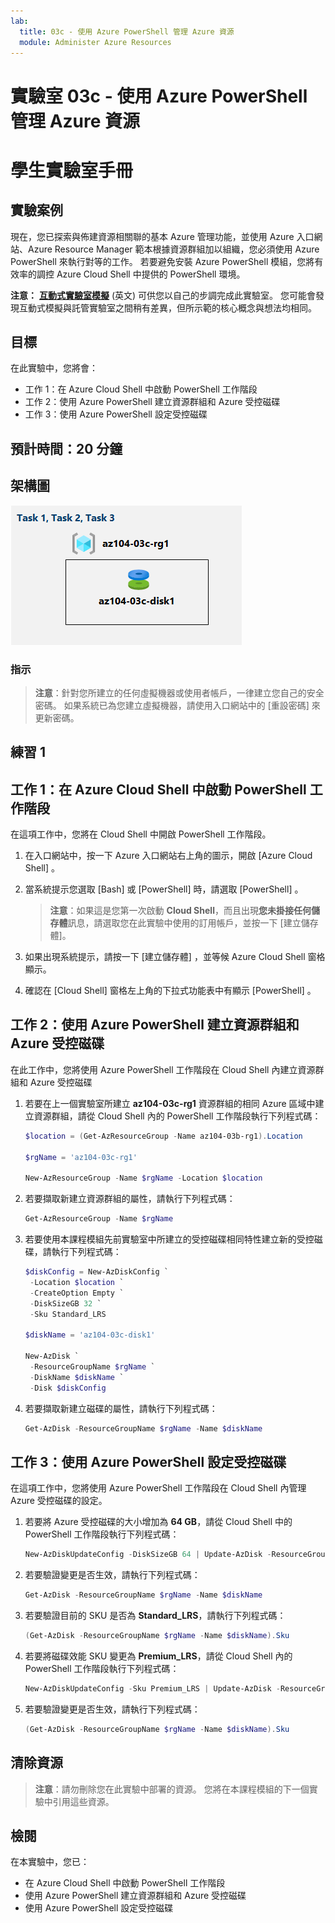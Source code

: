 ```yaml
---
lab:
  title: 03c - 使用 Azure PowerShell 管理 Azure 資源
  module: Administer Azure Resources
---
```


# 實驗室 03c - 使用 Azure PowerShell 管理 Azure 資源
# 學生實驗室手冊

## 實驗案例

現在，您已探索與佈建資源相關聯的基本 Azure 管理功能，並使用 Azure 入口網站、Azure Resource Manager 範本根據資源群組加以組織，您必須使用 Azure PowerShell 來執行對等的工作。 若要避免安裝 Azure PowerShell 模組，您將有效率的調控 Azure Cloud Shell 中提供的 PowerShell 環境。

**注意：** **[互動式實驗室模擬](https://mslabs.cloudguides.com/guides/AZ-104%20Exam%20Guide%20-%20Microsoft%20Azure%20Administrator%20Exercise%206)** (英文) 可供您以自己的步調完成此實驗室。 您可能會發現互動式模擬與託管實驗室之間稍有差異，但所示範的核心概念與想法均相同。 

## 目標

在此實驗中，您將會：

+ 工作 1：在 Azure Cloud Shell 中啟動 PowerShell 工作階段
+ 工作 2：使用 Azure PowerShell 建立資源群組和 Azure 受控磁碟
+ 工作 3：使用 Azure PowerShell 設定受控磁碟

## 預計時間：20 分鐘

## 架構圖

![image](../media/lab03c.png)

### 指示

> **注意**：針對您所建立的任何虛擬機器或使用者帳戶，一律建立您自己的安全密碼。 如果系統已為您建立虛擬機器，請使用入口網站中的 [重設密碼] 來更新密碼。 

## 練習 1

## 工作 1：在 Azure Cloud Shell 中啟動 PowerShell 工作階段

在這項工作中，您將在 Cloud Shell 中開啟 PowerShell 工作階段。 

1. 在入口網站中，按一下 Azure 入口網站右上角的圖示，開啟 [Azure Cloud Shell] 。

1. 當系統提示您選取 [Bash] 或 [PowerShell] 時，請選取 [PowerShell] 。 

    >**注意**：如果這是您第一次啟動 **Cloud Shell**，而且出現**您未掛接任何儲存體**訊息，請選取您在此實驗中使用的訂用帳戶，並按一下 [建立儲存體]。 

1. 如果出現系統提示，請按一下 [建立儲存體] ，並等候 Azure Cloud Shell 窗格顯示。 

1. 確認在 [Cloud Shell] 窗格左上角的下拉式功能表中有顯示 [PowerShell] 。

## 工作 2：使用 Azure PowerShell 建立資源群組和 Azure 受控磁碟

在此工作中，您將使用 Azure PowerShell 工作階段在 Cloud Shell 內建立資源群組和 Azure 受控磁碟

1. 若要在上一個實驗室所建立 **az104-03c-rg1** 資源群組的相同 Azure 區域中建立資源群組，請從 Cloud Shell 內的 PowerShell 工作階段執行下列程式碼：

   ```powershell
   $location = (Get-AzResourceGroup -Name az104-03b-rg1).Location

   $rgName = 'az104-03c-rg1'

   New-AzResourceGroup -Name $rgName -Location $location
   ```
1. 若要擷取新建立資源群組的屬性，請執行下列程式碼：

   ```powershell
   Get-AzResourceGroup -Name $rgName
   ```
1. 若要使用本課程模組先前實驗室中所建立的受控磁碟相同特性建立新的受控磁碟，請執行下列程式碼：

   ```powershell
   $diskConfig = New-AzDiskConfig `
    -Location $location `
    -CreateOption Empty `
    -DiskSizeGB 32 `
    -Sku Standard_LRS

   $diskName = 'az104-03c-disk1'

   New-AzDisk `
    -ResourceGroupName $rgName `
    -DiskName $diskName `
    -Disk $diskConfig
   ```

1. 若要擷取新建立磁碟的屬性，請執行下列程式碼：

   ```powershell
   Get-AzDisk -ResourceGroupName $rgName -Name $diskName
   ```

## 工作 3：使用 Azure PowerShell 設定受控磁碟

在這項工作中，您將使用 Azure PowerShell 工作階段在 Cloud Shell 內管理 Azure 受控磁碟的設定。 

1. 若要將 Azure 受控磁碟的大小增加為 **64 GB**，請從 Cloud Shell 中的 PowerShell 工作階段執行下列程式碼：

   ```powershell
   New-AzDiskUpdateConfig -DiskSizeGB 64 | Update-AzDisk -ResourceGroupName $rgName -DiskName $diskName
   ```

1. 若要驗證變更是否生效，請執行下列程式碼：

   ```powershell
   Get-AzDisk -ResourceGroupName $rgName -Name $diskName
   ```

1. 若要驗證目前的 SKU 是否為 **Standard_LRS**，請執行下列程式碼：

   ```powershell
   (Get-AzDisk -ResourceGroupName $rgName -Name $diskName).Sku
   ```

1. 若要將磁碟效能 SKU 變更為 **Premium_LRS**，請從 Cloud Shell 內的 PowerShell 工作階段執行下列程式碼：

   ```powershell
   New-AzDiskUpdateConfig -Sku Premium_LRS | Update-AzDisk -ResourceGroupName $rgName -DiskName $diskName
   ```

1. 若要驗證變更是否生效，請執行下列程式碼：

   ```powershell
   (Get-AzDisk -ResourceGroupName $rgName -Name $diskName).Sku
   ```

## 清除資源

   >**注意**：請勿刪除您在此實驗中部署的資源。 您將在本課程模組的下一個實驗中引用這些資源。

## 檢閱

在本實驗中，您已：

- 在 Azure Cloud Shell 中啟動 PowerShell 工作階段
- 使用 Azure PowerShell 建立資源群組和 Azure 受控磁碟
- 使用 Azure PowerShell 設定受控磁碟
